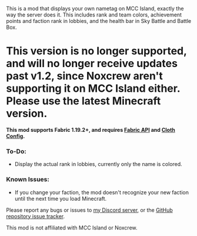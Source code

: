 This is a mod that displays your own nametag on MCC Island, exactly the way the server does it. This includes rank and team colors, achievement points and faction rank in lobbies, and the health bar in Sky Battle and Battle Box. 

# This version is no longer supported, and will no longer receive updates past v1.2, since Noxcrew aren't supporting it on MCC Island either. Please use the latest Minecraft version.  

**This mod supports Fabric 1.19.2+, and requires [Fabric API](https://modrinth.com/mod/fabric-api) and [Cloth Config](https://modrinth.com/mod/cloth-config).**

### To-Do:
- Display the actual rank in lobbies, currently only the name is colored.

### Known Issues:
- If you change your faction, the mod doesn't recognize your new faction until the next time you load Minecraft.

Please report any bugs or issues to [my Discord server](https://discord.gg/4XyWdWzRrU), or the [GitHub repository issue tracker](https://github.com/anastarawneh/MCCINametagMod/issues).

This mod is not affiliated with MCC Island or Noxcrew.
